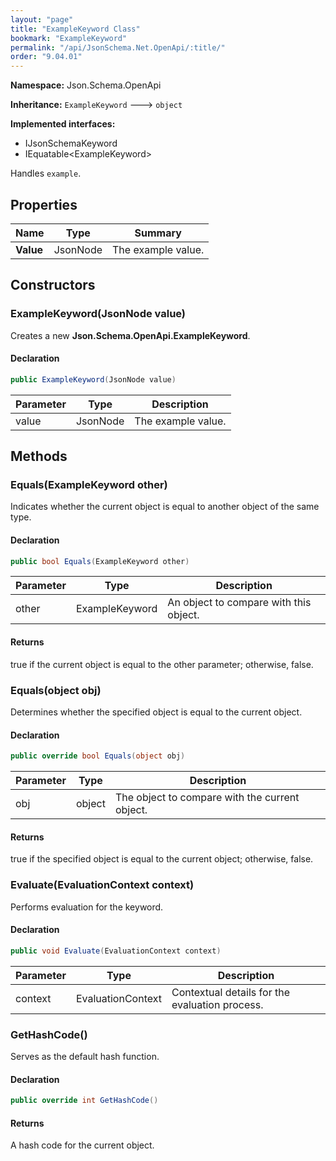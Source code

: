 ```yaml
---
layout: "page"
title: "ExampleKeyword Class"
bookmark: "ExampleKeyword"
permalink: "/api/JsonSchema.Net.OpenApi/:title/"
order: "9.04.01"
---
```

**Namespace:** Json.Schema.OpenApi

**Inheritance:**
`ExampleKeyword`
 🡒 
`object`

**Implemented interfaces:**

- IJsonSchemaKeyword
- IEquatable\<ExampleKeyword\>

Handles `example`.

## Properties

| Name | Type | Summary |
|---|---|---|
| **Value** | JsonNode | The example value. |
## Constructors

### ExampleKeyword(JsonNode value)

Creates a new **Json.Schema.OpenApi.ExampleKeyword**.

#### Declaration

```c#
public ExampleKeyword(JsonNode value)
```
| Parameter | Type | Description |
|---|---|---|
| value | JsonNode | The example value. |

## Methods

### Equals(ExampleKeyword other)

Indicates whether the current object is equal to another object of the same type.

#### Declaration

```c#
public bool Equals(ExampleKeyword other)
```
| Parameter | Type | Description |
|---|---|---|
| other | ExampleKeyword | An object to compare with this object. |

#### Returns

true if the current object is equal to the <paramref name="other">other</paramref> parameter; otherwise, false.

### Equals(object obj)

Determines whether the specified object is equal to the current object.

#### Declaration

```c#
public override bool Equals(object obj)
```
| Parameter | Type | Description |
|---|---|---|
| obj | object | The object to compare with the current object. |

#### Returns

true if the specified object  is equal to the current object; otherwise, false.

### Evaluate(EvaluationContext context)

Performs evaluation for the keyword.

#### Declaration

```c#
public void Evaluate(EvaluationContext context)
```
| Parameter | Type | Description |
|---|---|---|
| context | EvaluationContext | Contextual details for the evaluation process. |

### GetHashCode()

Serves as the default hash function.

#### Declaration

```c#
public override int GetHashCode()
```

#### Returns

A hash code for the current object.

